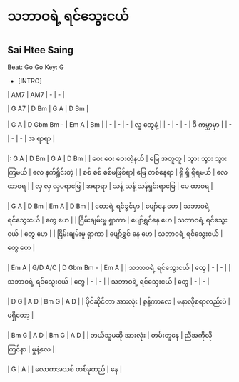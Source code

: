 # သဘာဝရဲ့ ရင်သွေးငယ်
## Sai Htee Saing
Beat: Go Go
Key: G

- [INTRO]

| AM7 | AM7 |  - | - |


| G A7 | D Bm | G A | D Bm |


| G A | D Gbm Bm - | Em A | Bm | 
| - | - | -  | လူ တွေနဲ့  |
| - | - | -  | ဒီ ကမ္ဘာမှာ |
| - | - | -  | အ ရာရာ |


|: G    A         | D Bm       | G A | D Bm        |
| ဝေး ဝေး ဝေးတဲ့နယ် | မြေ  အတူတူ | သွား သွား သွားကြမယ် | လေ နက်ရှိုင်းတဲ့ | 
|  စစ် စစ် စစ်မဖြစ်ရာ| မြေ တစ်နေရာ | ရှိ ရှိ ရှိရမယ် | လေ ထာဝရ | 
|  လှ လှ လှပရာမြေ | အရာရာ | သန့် သန့် သန့်ရှင်းရာမြေ | ပေ ထာဝရ |


|  G A           | D  Bm | Em A | D Bm | 
| တောရဲ့ ရင်ခွင်မှာ | ပျော်နေ ဟေ | သဘာဝရဲ့ ရင်သွေးငယ် | တွေ ဟေ | 
| ငြိမ်းချမ်းမှု ရှာကာ | ပျော်ရွှင်နေ ဟေ | သဘာဝရဲ့ ရင်သွေးငယ် | တွေ ဟေ | 
| ငြိမ်းချမ်းမှု ရှာကာ | ပျော်ရွှင် နေ ဟေ | သဘာဝရဲ့ ရင်သွေးငယ် | တွေ ဟေ | 



| Em A | G/D A/C | D Gbm Bm - | Em A |
| သဘာဝရဲ့ ရင်သွေးငယ် | တွေ | - | - |
| သဘာဝရဲ့ ရင်သွေးငယ် | တွေ | - | - |
| သဘာဝရဲ့ ရင်သွေးငယ် | တွေ | - | - |


| D G | A D | Bm G | A D |
| ပိုင်ဆိုင်တာ အားလုံး | စွန့်ကာလေ | မနာလိုစရာလည်းပဲ | မရှိတော့ | 


| Bm G | A D | Bm G | A D |
| ဘယ်သူမဆို အားလုံး | တမ်းတူနေ | ညီအကိုလို ကြင်နာ | မှုနဲ့လေ |


| G  | A  | 
| လောကအသစ် တစ်ခုတည် | နေ | 

